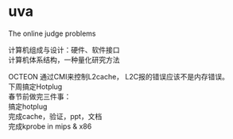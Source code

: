 uva
===

The online judge problems

 计算机组成与设计：硬件、软件接口      
 计算机体系结构，一种量化研究方法    

  OCTEON 通过CMI来控制L2cache， L2C报的错误应该不是内存错误。    
  下周搞定Hotplug    
  春节前做完三件事：    
  搞定hotplug    
  完成cache，验证，ppt，文档    
  完成kprobe in mips & x86    
